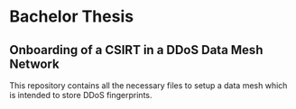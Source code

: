 # Bachelor Thesis
## Onboarding of a CSIRT in a DDoS Data Mesh Network
This repository contains all the necessary files to setup a data mesh which is intended to store DDoS fingerprints.
